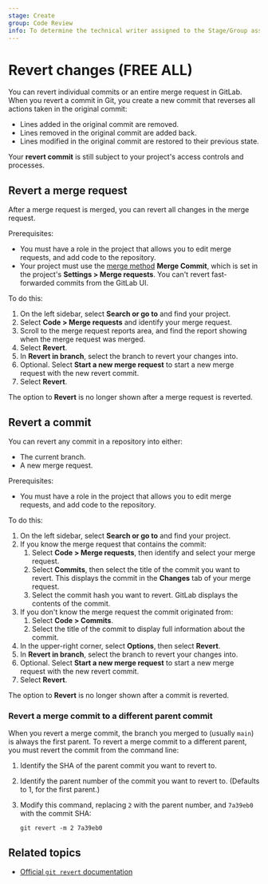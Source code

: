 ```yaml
---
stage: Create
group: Code Review
info: To determine the technical writer assigned to the Stage/Group associated with this page, see https://handbook.gitlab.com/handbook/product/ux/technical-writing/#assignments
---
```


# Revert changes **(FREE ALL)**

You can revert individual commits or an entire merge request in GitLab.
When you revert a commit in Git, you create a new commit that reverses all actions
taken in the original commit:

- Lines added in the original commit are removed.
- Lines removed in the original commit are added back.
- Lines modified in the original commit are restored to their previous state.

Your **revert commit** is still subject to your project's access controls and processes.

## Revert a merge request

After a merge request is merged, you can revert all changes in the merge request.

Prerequisites:

- You must have a role in the project that allows you to edit merge requests, and add
  code to the repository.
- Your project must use the [merge method](methods/index.md#fast-forward-merge) **Merge Commit**,
  which is set in the project's **Settings > Merge requests**. You can't revert
  fast-forwarded commits from the GitLab UI.

To do this:

1. On the left sidebar, select **Search or go to** and find your project.
1. Select **Code > Merge requests** and identify your merge request.
1. Scroll to the merge request reports area, and find the report showing when the
   merge request was merged.
1. Select **Revert**.
1. In **Revert in branch**, select the branch to revert your changes into.
1. Optional. Select **Start a new merge request** to start a new merge request with the new revert commit.
1. Select **Revert**.

The option to **Revert** is no longer shown after a merge request is reverted.

## Revert a commit

You can revert any commit in a repository into either:

- The current branch.
- A new merge request.

Prerequisites:

- You must have a role in the project that allows you to edit merge requests, and add
  code to the repository.

To do this:

1. On the left sidebar, select **Search or go to** and find your project.
1. If you know the merge request that contains the commit:
   1. Select **Code > Merge requests**, then identify and select your merge request.
   1. Select **Commits**, then select the title of the commit you want to revert. This displays the commit in the **Changes** tab of your merge request.
   1. Select the commit hash you want to revert. GitLab displays the contents of the commit.
1. If you don't know the merge request the commit originated from:
   1. Select **Code > Commits**.
   1. Select the title of the commit to display full information about the commit.
1. In the upper-right corner, select **Options**, then select **Revert**.
1. In **Revert in branch**, select the branch to revert your changes into.
1. Optional. Select **Start a new merge request** to start a new merge request with the new revert commit.
1. Select **Revert**.

The option to **Revert** is no longer shown after a commit is reverted.

### Revert a merge commit to a different parent commit

When you revert a merge commit, the branch you merged to (usually `main`) is always the
first parent. To revert a merge commit to a different parent,
you must revert the commit from the command line:

1. Identify the SHA of the parent commit you want to revert to.
1. Identify the parent number of the commit you want to revert to. (Defaults to 1, for the first parent.)
1. Modify this command, replacing `2` with the parent number, and `7a39eb0` with the commit SHA:

   ```shell
   git revert -m 2 7a39eb0
   ```

## Related topics

- [Official `git revert` documentation](https://git-scm.com/docs/git-revert)

<!-- ## Troubleshooting

Include any troubleshooting steps that you can foresee. If you know beforehand what issues
one might have when setting this up, or when something is changed, or on upgrading, it's
important to describe those, too. Think of things that might go wrong and include them here.
This is important to minimize requests for support, and to avoid doc comments with
questions that you know someone might ask.

Each scenario can be a third-level heading, for example `### Getting error message X`.
If you have none to add when creating a doc, leave this section in place
but commented out to help encourage others to add to it in the future. -->
